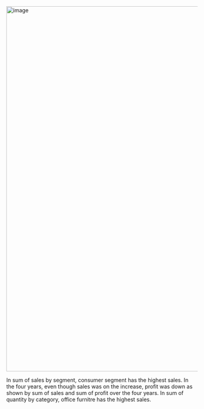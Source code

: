 <img width="960" alt="image" src="https://github.com/user-attachments/assets/a2d4de1b-f0d4-499a-9994-9a3b9fce5ea9" />
<p>In sum of sales by segment, consumer segment has the highest sales.
In the four years, even though sales was on the increase, profit was down as shown by sum of sales and sum of profit over the four years.
In sum of quantity by category, office furnitre has the highest sales.</p>
